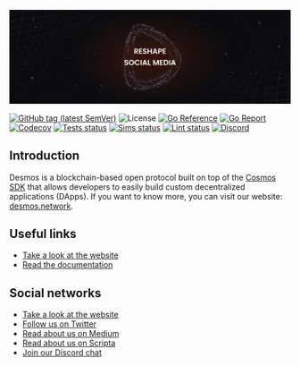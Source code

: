 [![Website](.img/cover.png)](https://desmos.network)

[![GitHub tag (latest SemVer)](https://img.shields.io/github/v/tag/desmos-labs/desmos)](https://github.com/desmos-labs/desmos/releases)
![License](https://img.shields.io/github/license/desmos-labs/desmos.svg)
[![Go Reference](https://pkg.go.dev/badge/github.com/desmos-labs/desmos/.svg)](https://pkg.go.dev/github.com/desmos-labs/desmos/)
[![Go Report](https://goreportcard.com/badge/github.com/desmos-labs/desmos)](https://goreportcard.com/report/github.com/desmos-labs/desmos)
[![Codecov](https://codecov.io/gh/desmos-labs/desmos/branch/master/graph/badge.svg)](https://codecov.io/gh/desmos-labs/desmos/branch/master)
[![Tests status](https://github.com/desmos-labs/desmos/actions/workflows/test.yml/badge.svg?branch=master)](https://github.com/desmos-labs/desmos/actions/workflows/tests.yml?query=branch%3Amaster+)
[![Sims status](https://github.com/desmos-labs/desmos/actions/workflows/sims.yml/badge.svg?branch=master)](https://github.com/desmos-labs/desmos/actions/workflows/sims.yml?query=branch%3Amaster)
[![Lint status](https://github.com/desmos-labs/desmos/actions/workflows/lint.yml/badge.svg?branch=master)](https://github.com/desmos-labs/desmos/actions/workflows/lint.yml?query=branch%3Amaster+)
[![Discord](https://img.shields.io/discord/653856306553159696)](https://discord.desmos.network)

## Introduction
Desmos is a blockchain-based open protocol built on top of the [Cosmos SDK](https://github.com/cosmos/cosmos-sdk) that allows developers to easily build custom decentralized applications (DApps). If you want to know more, you can visit our website: [desmos.network](https://desmos.network).

## Useful links
- [Take a look at the website](https://desmos.network)
- [Read the documentation](https://docs.desmos.network)

## Social networks
- [Take a look at the website](https://desmos.network)
- [Follow us on Twitter](https://twitter.com/desmosnetwork)
- [Read about us on Medium](https://medium.com/desmosnetwork)
- [Read about us on Scripta](https://scripta.network/@desmosnetwork)
- [Join our Discord chat](https://discord.desmos.network)
